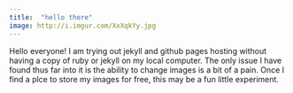 ```yaml
---
title:  "hello there"
image: http://i.imgur.com/XxXqkYy.jpg
---
```


Hello everyone!  I am trying out jekyll and github pages hosting without having a copy of ruby or jekyll on my local computer.  The only issue I have found thus far into it is the ability to change images is a bit of a pain.  Once I find a plce to store my images for free, this may be a fun little experiment.  
